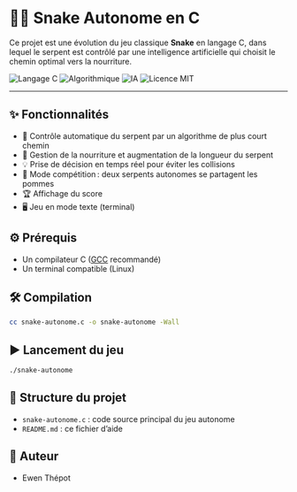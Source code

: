# 🤖🐍 Snake Autonome en C

Ce projet est une évolution du jeu classique **Snake** en langage C, dans lequel le serpent est contrôlé par une intelligence artificielle qui choisit le chemin optimal vers la nourriture.

![Langage C](https://img.shields.io/badge/C-00599C?style=for-the-badge&logo=c&logoColor=white)
![Algorithmique](https://img.shields.io/badge/Algorithmique-blue?style=for-the-badge&logo=code&logoColor=white)
![IA](https://img.shields.io/badge/IA-Autonomie-success?style=for-the-badge&logo=robot&logoColor=white)
![Licence MIT](https://img.shields.io/badge/Licence-MIT-green?style=for-the-badge)

---

## ✨ Fonctionnalités

- 🤖 Contrôle automatique du serpent par un algorithme de plus court chemin
- 🍏 Gestion de la nourriture et augmentation de la longueur du serpent
- 💡 Prise de décision en temps réel pour éviter les collisions
- 🐍 Mode compétition : deux serpents autonomes se partagent les pommes
- 🏆 Affichage du score
- 🖥️ Jeu en mode texte (terminal)

## ⚙️ Prérequis

- Un compilateur C ([GCC](https://gcc.gnu.org/) recommandé)
- Un terminal compatible (Linux)

## 🛠️ Compilation

```bash
cc snake-autonome.c -o snake-autonome -Wall
```

## ▶️ Lancement du jeu

```bash
./snake-autonome
```

## 📁 Structure du projet

- `snake-autonome.c` : code source principal du jeu autonome
- `README.md` : ce fichier d’aide

## 👤 Auteur

- Ewen Thépot